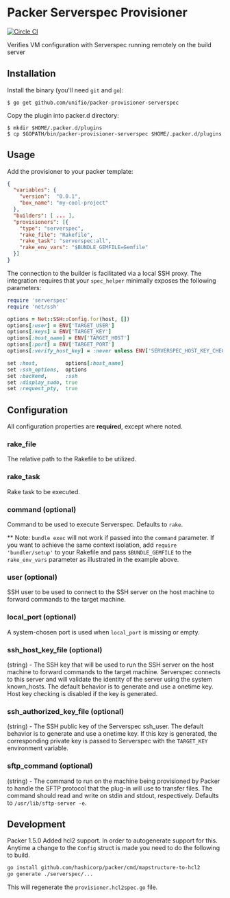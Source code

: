 Packer Serverspec Provisioner
================================

[![Circle CI](https://circleci.com/gh/unifio/packer-provisioner-serverspec.svg?style=svg)](https://circleci.com/gh/unifio/packer-provisioner-serverspec)

Verifies VM configuration with Serverspec running remotely on the build server

Installation
------------
Install the binary (you'll need ```git``` and ```go```):

```
$ go get github.com/unifio/packer-provisioner-serverspec
```
Copy the plugin into packer.d directory:

```
$ mkdir $HOME/.packer.d/plugins
$ cp $GOPATH/bin/packer-provisioner-serverspec $HOME/.packer.d/plugins

```

Usage
-----

Add the provisioner to your packer template:

```json
{
  "variables": {
    "version":  "0.0.1",
    "box_name": "my-cool-project"
  },
  "builders": [ ... ],
  "provisioners": [{
    "type": "serverspec",
    "rake_file": "Rakefile",
    "rake_task": "serverspec:all",
    "rake_env_vars": "$BUNDLE_GEMFILE=Gemfile"
  }]
}
```

The connection to the builder is facilitated via a local SSH proxy. The integration requires that your `spec_helper` minimally exposes the following parameters:

```ruby
require 'serverspec'
require 'net/ssh'

options = Net::SSH::Config.for(host, [])
options[:user] = ENV['TARGET_USER']
options[:keys] = ENV['TARGET_KEY']
options[:host_name] = ENV['TARGET_HOST']
options[:port] = ENV['TARGET_PORT']
options[:verify_host_key] = :never unless ENV['SERVERSPEC_HOST_KEY_CHECKING'] =~ (/^(true|t|yes|y|1)$/i)

set :host,         options[:host_name]
set :ssh_options,  options
set :backend,      :ssh
set :display_sudo, true
set :request_pty,  true
```

Configuration
-------------

All configuration properties are **required**, except where noted.

### rake_file

The relative path to the Rakefile to be utilized.

### rake_task

Rake task to be executed.

### command (optional)

Command to be used to execute Serverspec. Defaults to `rake`.

** Note: `bundle exec` will not work if passed into the `command` parameter. If you want to achieve the same context isolation, add `require 'bundler/setup'` to your Rakefile and pass `$BUNDLE_GEMFILE` to the `rake_env_vars` parameter as illustrated in the example above.

### user (optional)

SSH user to be used to connect to the SSH server on the host machine to forward commands to the target machine.

### local_port (optional)

A system-chosen port is used when `local_port` is missing or empty.

### ssh_host_key_file (optional)

(string) - The SSH key that will be used to run the SSH server on the host machine to forward commands to the target machine. Serverspec connects to this server and will validate the identity of the server using the system known_hosts. The default behavior is to generate and use a onetime key. Host key checking is disabled if the key is generated.

### ssh_authorized_key_file (optional)

(string) - The SSH public key of the Serverspec ssh_user. The default behavior is to generate and use a onetime key. If this key is generated, the corresponding private key is passed to Serverspec with the `TARGET_KEY` environment variable.

### sftp_command (optional)

(string) - The command to run on the machine being provisioned by Packer to handle the SFTP protocol that the plug-in will use to transfer files. The command should read and write on stdin and stdout, respectively. Defaults to `/usr/lib/sftp-server -e`.

Development
------------

Packer 1.5.0 Added hcl2 support. In order to autogenerate support for this. Anytime a change to the `Config` struct is made you need to do the following to build.

```bash
go install github.com/hashicorp/packer/cmd/mapstructure-to-hcl2
go generate ./serverspec/...
```

This will regenerate the `provisioner.hcl2spec.go` file.
